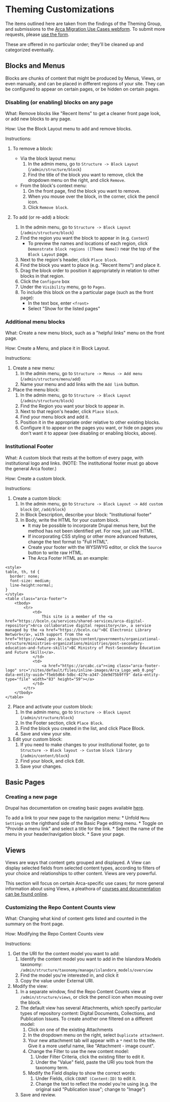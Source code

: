 # Theming Customizations

The items outlined here are taken from the findings of the Theming Group, and submissions to the [Arca Migration Use Cases webform](https://arca.bcelnapps.ca/migration-use-cases). To submit more requests, please [use the form](https://arca.bcelnapps.ca/migration-use-cases).

These are offered in no particular order; they'll be cleaned up and categorized eventually.

## Blocks and Menus

Blocks are chunks of content that might be produced by Menus, Views, or even manually, and can be placed in different regions of your site. They can be configured to appear on certain pages, or be hidden on certain pages.

### Disabling (or enabling) blocks on any page

What: Remove blocks like "Recent Items" to get a cleaner front page look, or add new blocks to any page.

How: Use the Block Layout menu to add and remove blocks.

Instructions:

1. To remove a block:
    * Via the block layout menu:
        1. In the admin menu, go to `Structure -> Block Layout` (`/admin/structure/block`)
        2. Find the title of the block you want to remove, click the dropdown menu on the right, and click `Remove`.
    * From the block's context menu:
        1. On the front page, find the block you want to remove.
        2. When you mouse over the block, in the corner, click the pencil icon.
        3. Click `Remove block`.
        
2. To add (or re-add) a block:
    1. In the admin menu, go to `Structure -> Block Layout` (`/admin/structure/block`)
    2. Find the region you want the block to appear in (e.g. `Content`)
        * To preview the names and locations of each region, click  `Demonstrate block regions ([Theme Name])` near the top of the `Block Layout` page.
    3. Next to the region's header, click `Place block`.
    4. Find the block you want to place (e.g. "Recent Items") and place it.
    5. Drag the block order to position it appropriately in relation to other blocks in that region.
    6. Click the `Configure` box
    7. Under the `Visibility` menu, go to `Pages`.
    8. To include this block on the a particular page (such as the front page):
        * In the text box, enter `<front>`
        * Select "Show for the listed pages"

### Additional menu blocks

What: Create a new menu block, such as a "helpful links" menu on the front page.

How: Create a Menu, and place it in Block Layout.

Instructions: 

1. Create a new menu:
    1. In the admin menu, go to `Structure -> Menus -> Add menu` (`/admin/structure/menu/add`)
    2. Name your menu and add links with the `Add link` button.
2. Place the menu block:
    1. In the admin menu, go to `Structure -> Block Layout` (`/admin/structure/block`)
    2. Find the Region you want your block to appear in.
    3. Next to that region's header, click `Place block`.
    4. Find your menu block and add it.
    5. Position it in the appropriate order relative to other existing blocks.
    6. Configure it to appear on the pages you want, or hide on pages you don't want it to appear (see disabling or enabling blocks, above).

### Institutional Footer

What: A custom block that rests at the bottom of every page, with institutional logo and links. (NOTE: The institutional footer must go above the general Arca footer.)

How: Create a custom block.

Instructions:
   
1. Create a custom block:
    1. In the admin menu, go to `Structure -> Block Layout -> Add custom block` (or, `/add/block`)
    2. In Block Description, describe your block: "Institutional footer"
    3. In Body, write the HTML for your custom block.
        * It may be possible to incorporate Drupal menus here, but the method has not been identified yet. For now, just use HTML.
        * If incorporating CSS styling or other more advanced features, change the text format to "Full HTML".
        * Create your footer with the WYSIWYG editor, or click the `Source` button to write raw HTML.
        * The Arca Footer HTML as an example:
        
```
<style>
table, th, td {
  border: none;
  font-size: medium;
  line-height:normal;
}
</style>
<table class="arca-footer">
    <tbody>
        <tr>
            <td>
                This site is a member of the <a href="https://bceln.ca/services/shared-services/arca-digital-repository">Arca collaborative digital repository</a>, a service managed by the <a href="https://bceln.ca/">BC Electronic Library Network</a>, with support from the <a href="https://www2.gov.bc.ca/gov/content/governments/organizational-structure/ministries-organizations/ministries/post-secondary-education-and-future-skills">BC Ministry of Post-Secondary Education and Future Skills</a>.
            </td>
            <td>
                <a href="https://arcabc.ca"><img class="arca-footer-logo" src="/sites/default/files/inline-images/Arca_Logo_web_0.png" data-entity-uuid="f5eb5d64-5dbc-427e-a347-2de9d75b9ff9" data-entity-type="file" width="83" height="59"></a>
            </td>
        </tr>
    </tbody>
</table>
```

2. Place and activate your custom block:
    1. In the admin menu, go to `Structure -> Block Layout` (`/admin/structure/block`)
    2. In the Footer section, click `Place Block`.
    3. Find the block you created in the list, and click Place Block.
    4. Save and view your site.
3. Edit your custom block:
    1. If you need to make changes to your institutional footer, go to `Structure -> Block layout -> Custom block library` (`/admin/content/block`)
    2. Find your block, and click Edit.
    3. Save your changes.

## Basic Pages
### Creating a new page
Drupal has documentation on creating basic pages available [here](https://www.drupal.org/docs/user_guide/en/content-create.html).

To add a link to your new page to the navigation menu:
    * Unfold `Menu Settings` on the righthand side of the Basic Page editing menu.
    * Toggle on "Provide a menu link" and select a title for the link.
    * Select the name of the menu in your header/navigation block.
    * Save your page.

## Views

Views are ways that content gets grouped and displayed. A View can display selected fields from selected content types, according to filters of your choice and relationships to other content. Views are very powerful.

This section will focus on certain Arca-specific use cases; for more general information about using Views, a pleathora of [courses and documentation can be found online](https://drupalize.me/course/user-guide/views-chapter).

### Customizing the Repo Content Counts view

What: Changing what kind of content gets listed and counted in the summary on the front page.

How: Modifying the Repo Content Counts view

Instructions:

1. Get the URI for the content model you want to add:
    1. Identify the content model you want to add in the Islandora Models taxonomy: `/admin/structure/taxonomy/manage/islandora_models/overview`
    2. Find the model you're interested in, and click it
    3. Copy the value under External URI.
2. Modify the view:
    1. In a separate window, find the Repo Content Counts view at `/admin/structure/views`, or click the pencil icon when mousing over the block.
    2. The default view has several Attachments, which specify particular types of repository content: Digital Documents, Collections, and Publication Issues. To create another one filtered on a different model:
        1. Click on one of the existing Attachments
        2. In the dropdown menu on the right, select `Duplicate attachment`.
        3. Your new attachment tab will appear with a `*` next to the title. Give it a more useful name, like "Attachment - image count".
        4. Change the Filter to use the new content model:
            1. Under Filter Criteria, click the existing filter to edit it.
            2. Under the "Value" field, paste the URI you took from the taxonomy term.
        5. Modify the Field display to show the correct words:
            1. Under Fields, click `COUNT (Content:ID)` to edit it.
            2. Change the text to reflect the model you're using (e.g. the original said "Publication issue"; change to "Image")
    3. Save and review.
